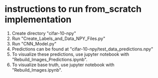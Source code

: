 # instructions to run from_scratch implementation

1) Create directory "cifar-10-npy"
2) Run "Create_Labels_and_Data_NPY_Files.py"
3) Run "CNN_Model.py"
4) Predictions can be found at "cifar-10-npy/test_data_predictions.npy"
5) To visualize these predictions, use jupyter notebook with "Rebuild_Images_Predictions.ipynb".
5) To visualize base truth, use jupyter notebook with "Rebuild_Images.ipynb".